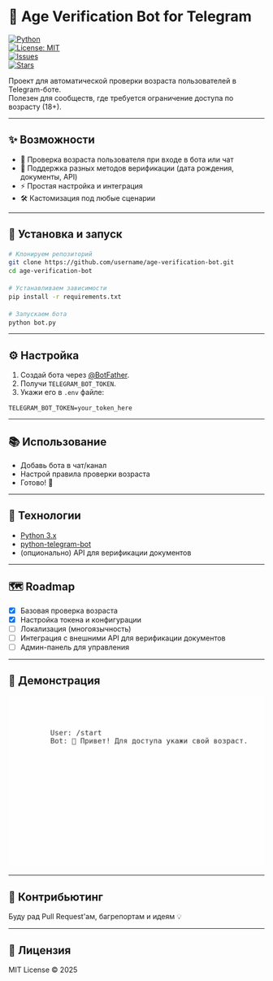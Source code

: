 # 🔞 Age Verification Bot for Telegram  

[![Python](https://img.shields.io/badge/python-3.10%2B-blue.svg)](https://www.python.org/)  
[![License: MIT](https://img.shields.io/badge/License-MIT-green.svg)](LICENSE)  
[![Issues](https://img.shields.io/github/issues/username/age-verification-bot.svg)](https://github.com/username/age-verification-bot/issues)  
[![Stars](https://img.shields.io/github/stars/username/age-verification-bot.svg)](https://github.com/username/age-verification-bot/stargazers)  

Проект для автоматической проверки возраста пользователей в Telegram-боте.  
Полезен для сообществ, где требуется ограничение доступа по возрасту (18+).  

---

## ✨ Возможности  
- 📌 Проверка возраста пользователя при входе в бота или чат  
- 🔐 Поддержка разных методов верификации (дата рождения, документы, API)  
- ⚡ Простая настройка и интеграция  
- 🛠 Кастомизация под любые сценарии  

---

## 🚀 Установка и запуск  

```bash
# Клонируем репозиторий
git clone https://github.com/username/age-verification-bot.git
cd age-verification-bot

# Устанавливаем зависимости
pip install -r requirements.txt

# Запускаем бота
python bot.py
```

---

## ⚙️ Настройка  

1. Создай бота через [@BotFather](https://t.me/BotFather).  
2. Получи `TELEGRAM_BOT_TOKEN`.  
3. Укажи его в `.env` файле:  

```
TELEGRAM_BOT_TOKEN=your_token_here
```

---

## 📚 Использование  

- Добавь бота в чат/канал  
- Настрой правила проверки возраста  
- Готово! 🚀  

---

## 🧩 Технологии  

- [Python 3.x](https://www.python.org/)  
- [python-telegram-bot](https://python-telegram-bot.org/)  
- (опционально) API для верификации документов  

---

## 🗺️ Roadmap  

- [x] Базовая проверка возраста  
- [x] Настройка токена и конфигурации  
- [ ] Локализация (многоязычность)  
- [ ] Интеграция с внешними API для верификации документов  
- [ ] Админ-панель для управления  

---

## 🎥 Демонстрация  

![Demo](demo.gif)  

---

## 🤝 Контрибьютинг  

Буду рад Pull Request'ам, багрепортам и идеям 💡  

---

## 📄 Лицензия  

MIT License © 2025  
